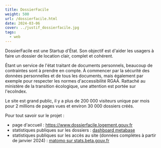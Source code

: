 ```yaml
---
title: DossierFacile
weight: 500
url: /dossierfacile.html
date: 2024-03-06
cover: ../justif_dossierfacile.jpg
tags:
  - web
---
```

DossierFacile est une Startup d'État. Son objectif est d'aider les usagers à faire un dossier de location clair, complet et cohérent. 

<!--more-->

Étant un service de l'état traitant de documents personnels, beaucoup de contraintes sont à prendre en compte. À commencer par la sécurité des données personnelles et de tous les documents, mais également par exemple pour respecter les normes d'accessibilité RGAA. Rattaché au ministère de la transition écologique, une attention est portée sur l'ecoIndex.

Le site est grand public, il y a plus de 200 000 visiteurs unique par mois pour 2 millions de pages vues et environ 30 000 dossiers créés.

Pour tout savoir sur le projet :

* page d'accueil : <https://www.dossierfacile.logement.gouv.fr>
* statistiques publiques sur les dossiers : [dashboard metabase](https://www.dossierfacile.logement.gouv.fr/stats)
* statistiques publiques sur les accès au site (données complètes à partir de janvier 2024) : [matomo sur stats.beta.gouv.fr](https://stats.beta.gouv.fr/index.php?module=CoreHome&action=index&idSite=32&period=day&date=yesterday#?period=month&idSite=32&category=General_Visitors&subcategory=General_Overview)